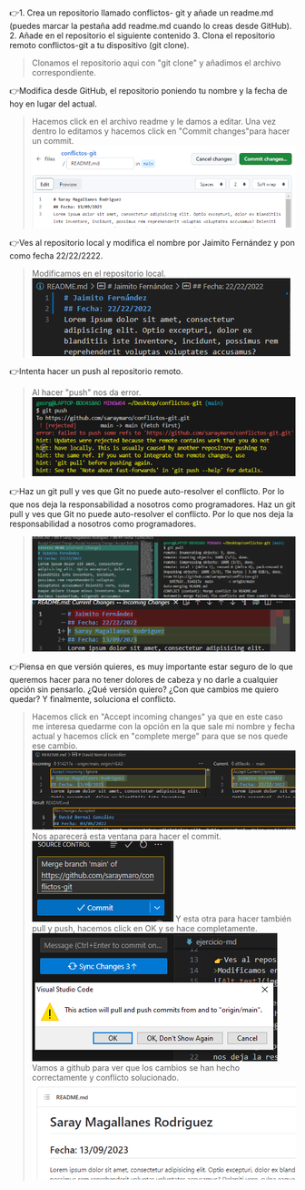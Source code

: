 👉1. Crea un repositorio llamado conflictos-
git y añade un readme.md (puedes marcar la pestaña add readme.md cuando lo creas desde GitHub). 2. Añade en el repositorio el siguiente
contenido 3. Clona el repositorio remoto conflictos-git a tu dispositivo (git clone).

>Clonamos el repositorio aqui con "git clone" y añadimos el archivo correspondiente.

👉Modifica desde GitHub, el repositorio
poniendo tu nombre y la fecha de hoy en
lugar del actual.
>Hacemos click en el archivo readme y le damos a editar. Una vez dentro lo editamos y hacemos click en "Commit changes"para hacer un commit.
![Alt text](img/1.png)

👉Ves al repositorio local y modifica el nombre por Jaimito Fernández y pon como fecha 22/22/2222.
>Modificamos en el repositorio local.
![Alt text](img/2.png)

👉Intenta hacer un push al repositorio remoto.
>Al hacer "push" nos da error.
![Alt text](img/3.png)

👉Haz un git pull y ves que Git no puede auto-resolver el conflicto. Por lo que
nos deja la responsabilidad a nosotros como programadores. Haz un git pull y ves que Git no puede auto-resolver el conflicto. Por lo que nos deja la responsabilidad a nosotros como programadores.
>![Alt text](img/4.png)
>![Alt text](img/5.png)

👉Piensa en que versión quieres, es muy importante estar seguro de lo que
queremos hacer para no tener dolores de cabeza y no darle a cualquier opción
sin pensarlo. ¿Qué versión quiero? ¿Con que cambios me quiero quedar? Y
finalmente, soluciona el conflicto.
>Hacemos click en "Accept incoming changes" ya que en este caso me interesa quedarme con la opción en la que sale mi nombre y fecha actual y hacemos click en "complete merge" para que se nos quede ese cambio.
>![Alt text](img/6.png)
>Nos aparecerá esta ventana para hacer el commit.
>![Alt text](img/7.png)
>Y esta otra para hacer también pull y push, hacemos click en OK y se hace completamente.
>![Alt text](img/8.png)
>Vamos a github para ver que los cambios se han hecho correctamente y conflicto solucionado.
>![Alt text](img/9.png)


